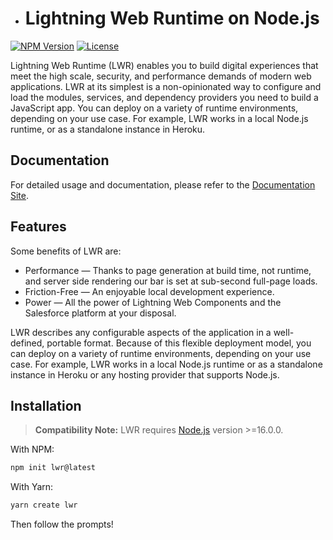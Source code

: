 -   # Lightning Web Runtime on Node.js

[![NPM Version](https://img.shields.io/npm/v/lwr)](https://www.npmjs.com/package/lwr)
[![License](https://img.shields.io/npm/l/lwr)](MIT)

Lightning Web Runtime (LWR) enables you to build digital experiences that meet the high scale, security, and performance demands of modern web applications. LWR at its simplest is a non-opinionated way to configure and load the modules, services, and dependency providers you need to build a JavaScript app. You can deploy on a variety of runtime environments, depending on your use case. For example, LWR works in a local Node.js runtime, or as a standalone instance in Heroku.

## Documentation

For detailed usage and documentation, please refer to the [Documentation Site](https://developer.salesforce.com/docs/platform/lwr).

## Features

Some benefits of LWR are:

-   Performance — Thanks to page generation at build time, not runtime, and server side rendering our bar is set at sub-second full-page loads.
-   Friction-Free — An enjoyable local development experience.
-   Power — All the power of Lightning Web Components and the Salesforce platform at your disposal.

LWR describes any configurable aspects of the application in a well-defined, portable format. Because of this flexible deployment model, you can deploy on a variety of runtime environments, depending on your use case. For example, LWR works in a local Node.js runtime or as a standalone instance in Heroku or any hosting provider that supports Node.js.

## Installation

> **Compatibility Note:**
> LWR requires [Node.js](https://nodejs.org/en/) version >=16.0.0.

With NPM:

```bash
npm init lwr@latest
```

With Yarn:

```bash
yarn create lwr
```

Then follow the prompts!
